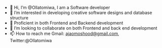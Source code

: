 - 👋 Hi, I’m @Ollatomiwa, I am a Software developer 
- 👀 I’m interested in developing creative software designs and database structure
- 🌱 Proficient in both Frontend and Backend development
- 💞️ I’m looking to collaborate on both Frontend and back end development
- 📫 How to reach me Gmail: ajaomoshood@gmail.com, Twitter:@Ollatomiwa

<!---
Ollatomiwa/Ollatomiwa is a ✨ special ✨ repository because its `README.md` (this file) appears on your GitHub profile.
You can click the Preview link to take a look at your changes.
--->
